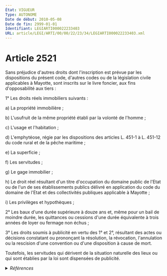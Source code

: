 ```yaml
---
État: VIGUEUR
Type: AUTONOME
Date de début: 2010-05-08
Date de fin: 2999-01-01
Identifiant: LEGIARTI000022233403
URL: article/LEGI/ARTI/00/00/22/23/34/LEGIARTI000022233403.xml
---
```


<h1>Article 2521</h1>

Sans préjudice d'autres droits dont l'inscription est prévue par les
dispositions du présent code, d'autres codes ou de la législation civile
applicables à Mayotte, sont inscrits sur le livre foncier, aux fins
d'opposabilité aux tiers :<br />

1° Les droits réels immobiliers suivants :<br />

a) La propriété immobilière ;<br />

b) L'usufruit de la même propriété établi par la volonté de l'homme ;<br />

c) L'usage et l'habitation ;<br />

d) L'emphytéose, régie par les dispositions des articles L. 451-1 à L. 451-12 du
code rural et de la pêche maritime ;<br />

e) La superficie ;<br />

f) Les servitudes ;<br />

g) Le gage immobilier ;<br />

h) Le droit réel résultant d'un titre d'occupation du domaine public de l'Etat
ou de l'un de ses établissements publics délivré en application du code du
domaine de l'Etat et des collectivités publiques applicable à Mayotte ;<br />

i) Les privilèges et hypothèques ;<br />

2° Les baux d'une durée supérieure à douze ans et, même pour un bail de moindre
durée, les quittances ou cessions d'une durée équivalente à trois années de
loyer ou fermage non échus ;<br />

3° Les droits soumis à publicité en vertu des 1° et 2°, résultant des actes ou
décisions constatant ou prononçant la résolution, la révocation, l'annulation ou
la rescision d'une convention ou d'une disposition à cause de mort.<br />

Toutefois, les servitudes qui dérivent de la situation naturelle des lieux ou
qui sont établies par la loi sont dispensées de publicité.


<details>
  <summary><em>Références</em></summary>

  <h2>Articles faisant référence à l'article</h2>
  
  <ul>
    <li>
      <a href="https://legal.tricoteuses.fr//redirection/LEGIARTI000006584023?vers=git&vers=legifrance">Code rural (nouveau) - article L451-1 AUTONOME VIGUEUR, en vigueur depuis le 1982-12-01</a> CITATION cible
    </li>
    <li>
      <a href="https://legal.tricoteuses.fr//redirection/LEGIARTI000022195080?vers=git&vers=legifrance">Ordonnance n° 2010-462 du 6 mai 2010 créant un livre IX du code rural relatif à la pêche maritime et à l'aquaculture marine - article 1 ENTIEREMENT_MODIF</a> MODIFICATION cible
    </li>
  </ul>
  
  <h2>Références faites par l'article</h2>
  
  <ul>
    <li>
      2005-07-28 CITATION cible <a href="https://legal.tricoteuses.fr//redirection/LEGIARTI000006531656?vers=git&vers=legifrance">Ordonnance n° 2005-870 du 28 juillet 2005 portant adaptation de diverses dispositions relatives à la propriété immobilière à Mayotte et modifiant le livre IV du code civil. - article 14 AUTONOME VIGUEUR, en vigueur depuis le 2006-03-24</a>
    </li>
    <li>
      2008-10-23 CITATION cible <a href="https://legal.tricoteuses.fr//redirection/LEGIARTI000019682978?vers=git&vers=legifrance">Décret n° 2008-1086 du 23 octobre 2008 relatif à l'immatriculation et à l'inscription des droits en matière immobilière à Mayotte - article 1 AUTONOME VIGUEUR, en vigueur depuis le 2008-10-26</a>
    </li>
    <li>
      2008-10-23 CITATION cible <a href="https://legal.tricoteuses.fr//redirection/LEGIARTI000019683096?vers=git&vers=legifrance">Décret n° 2008-1086 du 23 octobre 2008 relatif à l'immatriculation et à l'inscription des droits en matière immobilière à Mayotte - article 120 AUTONOME VIGUEUR, en vigueur depuis le 2008-10-26</a>
    </li>
    <li>
      2008-10-23 CITATION cible <a href="https://legal.tricoteuses.fr//redirection/LEGIARTI000019683098?vers=git&vers=legifrance">Décret n° 2008-1086 du 23 octobre 2008 relatif à l'immatriculation et à l'inscription des droits en matière immobilière à Mayotte - article 121 AUTONOME VIGUEUR, en vigueur depuis le 2008-10-26</a>
    </li>
    <li>
      2008-10-23 CITATION cible <a href="https://legal.tricoteuses.fr//redirection/LEGIARTI000019683008?vers=git&vers=legifrance">Décret n° 2008-1086 du 23 octobre 2008 relatif à l'immatriculation et à l'inscription des droits en matière immobilière à Mayotte - article 13 AUTONOME VIGUEUR, en vigueur depuis le 2008-10-26</a>
    </li>
    <li>
      2008-10-23 CITATION cible <a href="https://legal.tricoteuses.fr//redirection/LEGIARTI000019683010?vers=git&vers=legifrance">Décret n° 2008-1086 du 23 octobre 2008 relatif à l'immatriculation et à l'inscription des droits en matière immobilière à Mayotte - article 15 AUTONOME VIGUEUR, en vigueur depuis le 2008-10-26</a>
    </li>
    <li>
      2008-10-23 CITATION cible <a href="https://legal.tricoteuses.fr//redirection/LEGIARTI000019682998?vers=git&vers=legifrance">Décret n° 2008-1086 du 23 octobre 2008 relatif à l'immatriculation et à l'inscription des droits en matière immobilière à Mayotte - article 16 AUTONOME VIGUEUR, en vigueur depuis le 2008-10-26</a>
    </li>
    <li>
      2008-10-23 CITATION cible <a href="https://legal.tricoteuses.fr//redirection/LEGIARTI000019683004?vers=git&vers=legifrance">Décret n° 2008-1086 du 23 octobre 2008 relatif à l'immatriculation et à l'inscription des droits en matière immobilière à Mayotte - article 19 AUTONOME VIGUEUR, en vigueur depuis le 2008-10-26</a>
    </li>
    <li>
      2008-10-23 CITATION cible <a href="https://legal.tricoteuses.fr//redirection/LEGIARTI000019683012?vers=git&vers=legifrance">Décret n° 2008-1086 du 23 octobre 2008 relatif à l'immatriculation et à l'inscription des droits en matière immobilière à Mayotte - article 21 AUTONOME VIGUEUR, en vigueur depuis le 2008-10-26</a>
    </li>
    <li>
      2008-10-23 CITATION cible <a href="https://legal.tricoteuses.fr//redirection/LEGIARTI000019683024?vers=git&vers=legifrance">Décret n° 2008-1086 du 23 octobre 2008 relatif à l'immatriculation et à l'inscription des droits en matière immobilière à Mayotte - article 22 AUTONOME VIGUEUR, en vigueur depuis le 2008-10-26</a>
    </li>
    <li>
      2008-10-23 CITATION cible <a href="https://legal.tricoteuses.fr//redirection/LEGIARTI000019683014?vers=git&vers=legifrance">Décret n° 2008-1086 du 23 octobre 2008 relatif à l'immatriculation et à l'inscription des droits en matière immobilière à Mayotte - article 24 AUTONOME VIGUEUR, en vigueur depuis le 2008-10-26</a>
    </li>
    <li>
      2008-10-23 CITATION cible <a href="https://legal.tricoteuses.fr//redirection/LEGIARTI000019683032?vers=git&vers=legifrance">Décret n° 2008-1086 du 23 octobre 2008 relatif à l'immatriculation et à l'inscription des droits en matière immobilière à Mayotte - article 32 AUTONOME VIGUEUR, en vigueur depuis le 2008-10-26</a>
    </li>
    <li>
      2008-10-23 CITATION cible <a href="https://legal.tricoteuses.fr//redirection/LEGIARTI000019683058?vers=git&vers=legifrance">Décret n° 2008-1086 du 23 octobre 2008 relatif à l'immatriculation et à l'inscription des droits en matière immobilière à Mayotte - article 44 AUTONOME VIGUEUR, en vigueur depuis le 2008-10-26</a>
    </li>
    <li>
      2008-10-23 CITATION cible <a href="https://legal.tricoteuses.fr//redirection/LEGIARTI000019683060?vers=git&vers=legifrance">Décret n° 2008-1086 du 23 octobre 2008 relatif à l'immatriculation et à l'inscription des droits en matière immobilière à Mayotte - article 45 AUTONOME VIGUEUR, en vigueur depuis le 2008-10-26</a>
    </li>
    <li>
      2008-10-23 CITATION cible <a href="https://legal.tricoteuses.fr//redirection/LEGIARTI000019683064?vers=git&vers=legifrance">Décret n° 2008-1086 du 23 octobre 2008 relatif à l'immatriculation et à l'inscription des droits en matière immobilière à Mayotte - article 47 AUTONOME VIGUEUR, en vigueur depuis le 2008-10-26</a>
    </li>
    <li>
      2008-10-23 CITATION cible <a href="https://legal.tricoteuses.fr//redirection/LEGIARTI000019683158?vers=git&vers=legifrance">Décret n° 2008-1086 du 23 octobre 2008 relatif à l'immatriculation et à l'inscription des droits en matière immobilière à Mayotte - article 56 AUTONOME VIGUEUR, en vigueur depuis le 2008-10-26</a>
    </li>
    <li>
      2008-10-23 CITATION cible <a href="https://legal.tricoteuses.fr//redirection/LEGIARTI000019682988?vers=git&vers=legifrance">Décret n° 2008-1086 du 23 octobre 2008 relatif à l'immatriculation et à l'inscription des droits en matière immobilière à Mayotte - article 6 AUTONOME VIGUEUR, en vigueur depuis le 2008-10-26</a>
    </li>
    <li>
      2008-10-23 CITATION cible <a href="https://legal.tricoteuses.fr//redirection/LEGIARTI000019683132?vers=git&vers=legifrance">Décret n° 2008-1086 du 23 octobre 2008 relatif à l'immatriculation et à l'inscription des droits en matière immobilière à Mayotte - article 88 AUTONOME VIGUEUR, en vigueur depuis le 2008-10-26</a>
    </li>
    <li>
      2008-10-23 CITATION cible <a href="https://legal.tricoteuses.fr//redirection/LEGIARTI000019683084?vers=git&vers=legifrance">Décret n° 2008-1086 du 23 octobre 2008 relatif à l'immatriculation et à l'inscription des droits en matière immobilière à Mayotte - article 90 AUTONOME VIGUEUR, en vigueur depuis le 2008-10-26</a>
    </li>
    <li>
      2008-10-23 CITATION cible <a href="https://legal.tricoteuses.fr//redirection/LEGIARTI000019683088?vers=git&vers=legifrance">Décret n° 2008-1086 du 23 octobre 2008 relatif à l'immatriculation et à l'inscription des droits en matière immobilière à Mayotte - article 92 AUTONOME VIGUEUR, en vigueur depuis le 2008-10-26</a>
    </li>
    <li>
      2010-05-06 MODIFICATION source <a href="https://legal.tricoteuses.fr//redirection/LEGIARTI000022195080?vers=git&vers=legifrance">Ordonnance n° 2010-462 du 6 mai 2010 créant un livre IX du code rural relatif à la pêche maritime et à l'aquaculture marine - article 1 ENTIEREMENT_MODIF</a>
    </li>
    <li>
      2014-10-23 CITATION cible <a href="https://legal.tricoteuses.fr//redirection/LEGIARTI000048654978?vers=git&vers=legifrance">Décret n° 2014-1280 du 23 octobre 2014 relatif aux exceptions à l'application du principe « silence vaut acceptation » sur le fondement du II de l'article 21 de la loi n° 2000-321 du 12 avril 2000 relative aux droits des citoyens dans leurs relations avec les administrations (ministère des finances et des comptes publics et ministère de l'économie, de l'industrie et du numérique) - article AUTONOME VIGUEUR, en vigueur depuis le 2023-12-30</a>
    </li>
    <li>
      2999-01-01 CONCORDE cible <a href="https://legal.tricoteuses.fr//redirection/LEGIARTI000006448369?vers=git&vers=legifrance">Code civil - article 2315 AUTONOME MODIFIE_MORT_NE, en vigueur du 2008-01-01 au 2006-03-24</a>
    </li>
    <li>
      2999-01-01 CONCORDANCE source <a href="https://legal.tricoteuses.fr//redirection/LEGIARTI000006448369?vers=git&vers=legifrance">Code civil - article 2315 AUTONOME MODIFIE_MORT_NE, en vigueur du 2008-01-01 au 2006-03-24</a>
    </li>
    <li>
      2999-01-01 CITATION cible <a href="https://legal.tricoteuses.fr//redirection/LEGIARTI000006450725?vers=git&vers=legifrance">Code civil - article 2512 AUTONOME VIGUEUR, en vigueur depuis le 2006-03-24</a>
    </li>
    <li>
      2999-01-01 CITATION cible <a href="https://legal.tricoteuses.fr//redirection/LEGIARTI000006450734?vers=git&vers=legifrance">Code civil - article 2514 AUTONOME VIGUEUR, en vigueur depuis le 2007-02-22</a>
    </li>
    <li>
      2999-01-01 CITATION cible <a href="https://legal.tricoteuses.fr//redirection/LEGIARTI000006450802?vers=git&vers=legifrance">Code civil - article 2522 AUTONOME VIGUEUR, en vigueur depuis le 2006-03-24</a>
    </li>
    <li>
      2999-01-01 CITATION cible <a href="https://legal.tricoteuses.fr//redirection/LEGIARTI000006450811?vers=git&vers=legifrance">Code civil - article 2523 AUTONOME VIGUEUR, en vigueur depuis le 2006-03-24</a>
    </li>
    <li>
      2999-01-01 CITATION cible <a href="https://legal.tricoteuses.fr//redirection/LEGIARTI000006450826?vers=git&vers=legifrance">Code civil - article 2525 AUTONOME VIGUEUR, en vigueur depuis le 2006-03-24</a>
    </li>
    <li>
      2999-01-01 CITATION cible <a href="https://legal.tricoteuses.fr//redirection/LEGIARTI000006450855?vers=git&vers=legifrance">Code civil - article 2528 AUTONOME VIGUEUR, en vigueur depuis le 2006-03-24</a>
    </li>
    <li>
      2999-01-01 CITATION cible <a href="https://legal.tricoteuses.fr//redirection/LEGIARTI000044073627?vers=git&vers=legifrance">Code civil - article 2529 AUTONOME VIGUEUR, en vigueur depuis le 2022-01-01</a>
    </li>
    <li>
      2999-01-01 CITATION cible <a href="https://legal.tricoteuses.fr//redirection/LEGIARTI000046868364?vers=git&vers=legifrance">Code général des impôts - article 647 AUTONOME VIGUEUR, en vigueur depuis le 2023-01-01</a>
    </li>
    <li>
      2999-01-01 CITATION cible <a href="https://legal.tricoteuses.fr//redirection/LEGIARTI000027978346?vers=git&vers=legifrance">Code général des impôts - article 663 AUTONOME VIGUEUR, en vigueur depuis le 2013-09-21</a>
    </li>
    <li>
      2999-01-01 CITATION source <a href="https://legal.tricoteuses.fr//redirection/LEGIARTI000006584023?vers=git&vers=legifrance">Code rural (nouveau) - article L451-1 AUTONOME VIGUEUR, en vigueur depuis le 1982-12-01</a>
    </li>
  </ul>
</details>
